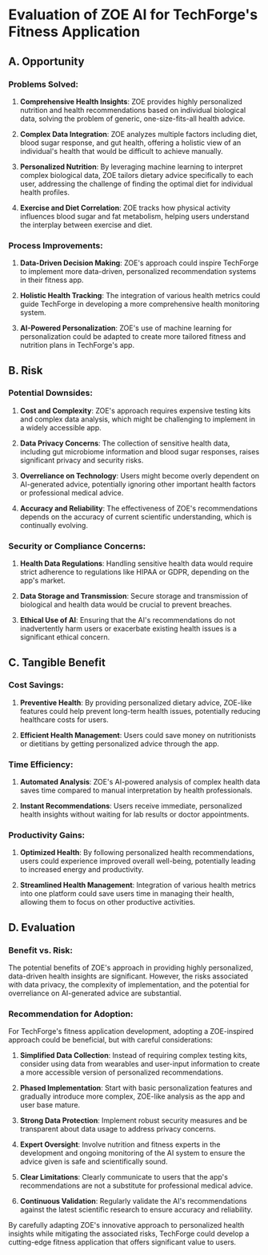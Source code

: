 # Evaluation of ZOE AI for TechForge's Fitness Application

## A. Opportunity

### Problems Solved:
1. **Comprehensive Health Insights**: ZOE provides highly personalized nutrition and health recommendations based on individual biological data, solving the problem of generic, one-size-fits-all health advice.

2. **Complex Data Integration**: ZOE analyzes multiple factors including diet, blood sugar response, and gut health, offering a holistic view of an individual's health that would be difficult to achieve manually.

3. **Personalized Nutrition**: By leveraging machine learning to interpret complex biological data, ZOE tailors dietary advice specifically to each user, addressing the challenge of finding the optimal diet for individual health profiles.

4. **Exercise and Diet Correlation**: ZOE tracks how physical activity influences blood sugar and fat metabolism, helping users understand the interplay between exercise and diet.

### Process Improvements:
1. **Data-Driven Decision Making**: ZOE's approach could inspire TechForge to implement more data-driven, personalized recommendation systems in their fitness app.

2. **Holistic Health Tracking**: The integration of various health metrics could guide TechForge in developing a more comprehensive health monitoring system.

3. **AI-Powered Personalization**: ZOE's use of machine learning for personalization could be adapted to create more tailored fitness and nutrition plans in TechForge's app.

## B. Risk

### Potential Downsides:
1. **Cost and Complexity**: ZOE's approach requires expensive testing kits and complex data analysis, which might be challenging to implement in a widely accessible app.

2. **Data Privacy Concerns**: The collection of sensitive health data, including gut microbiome information and blood sugar responses, raises significant privacy and security risks.

3. **Overreliance on Technology**: Users might become overly dependent on AI-generated advice, potentially ignoring other important health factors or professional medical advice.

4. **Accuracy and Reliability**: The effectiveness of ZOE's recommendations depends on the accuracy of current scientific understanding, which is continually evolving.

### Security or Compliance Concerns:
1. **Health Data Regulations**: Handling sensitive health data would require strict adherence to regulations like HIPAA or GDPR, depending on the app's market.

2. **Data Storage and Transmission**: Secure storage and transmission of biological and health data would be crucial to prevent breaches.

3. **Ethical Use of AI**: Ensuring that the AI's recommendations do not inadvertently harm users or exacerbate existing health issues is a significant ethical concern.

## C. Tangible Benefit

### Cost Savings:
1. **Preventive Health**: By providing personalized dietary advice, ZOE-like features could help prevent long-term health issues, potentially reducing healthcare costs for users.

2. **Efficient Health Management**: Users could save money on nutritionists or dietitians by getting personalized advice through the app.

### Time Efficiency:
1. **Automated Analysis**: ZOE's AI-powered analysis of complex health data saves time compared to manual interpretation by health professionals.

2. **Instant Recommendations**: Users receive immediate, personalized health insights without waiting for lab results or doctor appointments.

### Productivity Gains:
1. **Optimized Health**: By following personalized health recommendations, users could experience improved overall well-being, potentially leading to increased energy and productivity.

2. **Streamlined Health Management**: Integration of various health metrics into one platform could save users time in managing their health, allowing them to focus on other productive activities.

## D. Evaluation

### Benefit vs. Risk:
The potential benefits of ZOE's approach in providing highly personalized, data-driven health insights are significant. However, the risks associated with data privacy, the complexity of implementation, and the potential for overreliance on AI-generated advice are substantial.

### Recommendation for Adoption:
For TechForge's fitness application development, adopting a ZOE-inspired approach could be beneficial, but with careful considerations:

1. **Simplified Data Collection**: Instead of requiring complex testing kits, consider using data from wearables and user-input information to create a more accessible version of personalized recommendations.

2. **Phased Implementation**: Start with basic personalization features and gradually introduce more complex, ZOE-like analysis as the app and user base mature.

3. **Strong Data Protection**: Implement robust security measures and be transparent about data usage to address privacy concerns.

4. **Expert Oversight**: Involve nutrition and fitness experts in the development and ongoing monitoring of the AI system to ensure the advice given is safe and scientifically sound.

5. **Clear Limitations**: Clearly communicate to users that the app's recommendations are not a substitute for professional medical advice.

6. **Continuous Validation**: Regularly validate the AI's recommendations against the latest scientific research to ensure accuracy and reliability.

By carefully adapting ZOE's innovative approach to personalized health insights while mitigating the associated risks, TechForge could develop a cutting-edge fitness application that offers significant value to users.


